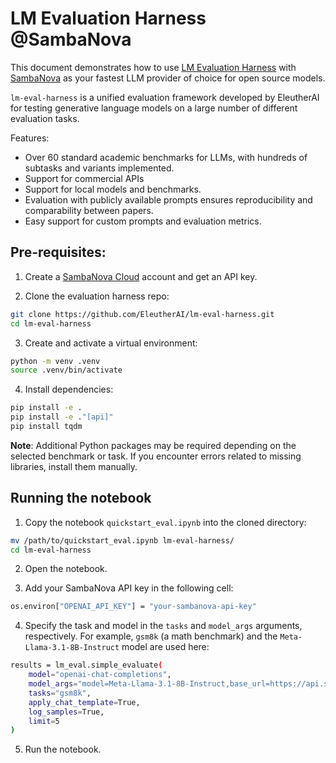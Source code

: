 # LM Evaluation Harness @SambaNova

This document demonstrates how to use [LM Evaluation Harness]([https://weave-docs.wandb.ai/](https://github.com/EleutherAI/lm-evaluation-harness)) with [SambaNova](https://sambanova.ai/) as your fastest LLM provider of choice for open source models.  

`lm-eval-harness` is a unified evaluation framework developed by EleutherAI for testing generative language models on a large number of different evaluation tasks.

Features:

- Over 60 standard academic benchmarks for LLMs, with hundreds of subtasks and variants implemented.
- Support for commercial APIs
- Support for local models and benchmarks.
- Evaluation with publicly available prompts ensures reproducibility and comparability between papers.
- Easy support for custom prompts and evaluation metrics.

## Pre-requisites: 
1. Create a [SambaNova Cloud](https://cloud.sambanova.ai/) account and get an API key.

2. Clone the evaluation harness repo:
```bash
git clone https://github.com/EleutherAI/lm-eval-harness.git
cd lm-eval-harness
```   

3. Create and activate a virtual environment:
```bash
python -m venv .venv
source .venv/bin/activate  
```

4. Install dependencies:
```bash
pip install -e .
pip install -e ."[api]"
pip install tqdm
```

**Note**: Additional Python packages may be required depending on the selected benchmark or task. If you encounter errors related to missing libraries, install them manually.

## Running the notebook

1. Copy the notebook `quickstart_eval.ipynb` into the cloned directory:
```bash
mv /path/to/quickstart_eval.ipynb lm-eval-harness/
cd lm-eval-harness
```
   
2. Open the notebook.

3. Add your SambaNova API key in the following cell:
```bash
os.environ["OPENAI_API_KEY"] = "your-sambanova-api-key"
```

4. Specify the task and model in the `tasks` and `model_args` arguments, respectively. For example, `gsm8k` (a math benchmark) and the `Meta-Llama-3.1-8B-Instruct` model are used here:
```bash
results = lm_eval.simple_evaluate(
    model="openai-chat-completions",
    model_args="model=Meta-Llama-3.1-8B-Instruct,base_url=https://api.sambanova.ai/v1/chat/completions",
    tasks="gsm8k", 
    apply_chat_template=True,
    log_samples=True,
    limit=5
)
```

5. Run the notebook.


